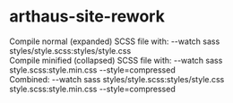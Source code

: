 # arthaus-site-rework

Compile normal (expanded) SCSS file with: --watch sass styles/style.scss:styles/style.css  
Compile minified (collapsed) SCSS file with: --watch sass style.scss:style.min.css --style=compressed  
Combined: --watch sass styles/style.scss:styles/style.css style.scss:style.min.css --style=compressed  
